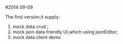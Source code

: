 #2014 09-09

The first version,it supply:

1. mock data crud ;
2. mock json data friendly UI,which using jsonEditor;
3. mock data client demo


